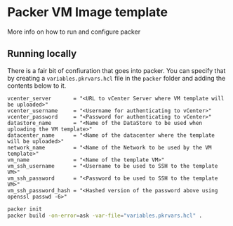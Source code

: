 # Packer VM Image template

More info on how to run and configure packer

## Running locally

There is a fair bit of confiuration that goes into packer. You can specify that by creating a `variables.pkrvars.hcl` file in the `packer` folder and adding the contents below to it.

```hcl
vcenter_server       = "<URL to vCenter Server where VM template will be uploaded>"
vcenter_username     = "<Username for authenticating to vCenter>"
vcenter_password     = "<Password for authenticating to vCenter>"
datastore_name       = "<Name of the DataStore to be used when uploading the VM template>"
datacenter_name      = "<Name of the datacenter where the template will be uploaded>"
network_name         = "<Name of the Network to be used by the VM template>"
vm_name              = "<Name of the template VM>"
vm_ssh_username      = "<Username to be used to SSH to the template VM>"
vm_ssh_password      = "<Password to be used to SSH to the template VM>"
vm_ssh_password_hash = "<Hashed version of the password above using openssl passwd -6>"
```

```bash
packer init
packer build -on-error=ask -var-file="variables.pkrvars.hcl" .
```

